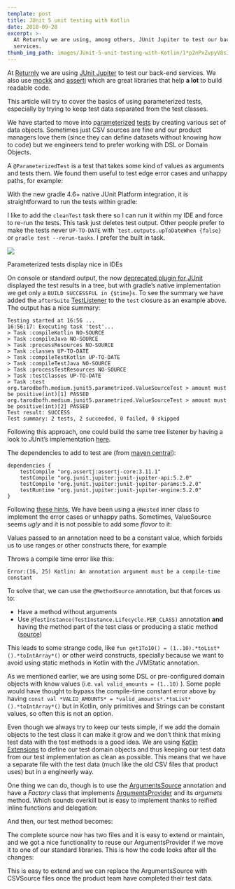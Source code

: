 ```yaml
---
template: post
title: JUnit 5 unit testing with Kotlin
date: 2018-09-28
excerpt: >-
  At Returnly we are using, among others, JUnit Jupiter to test our back-end
  services.
thumb_img_path: images/JUnit-5-unit-testing-with-Kotlin/1*p2nPxZvpyV8sI6Ynh6V6EA.png
---
```

At [Returnly](https://returnly.com/) we are using [JUnit Jupiter](https://junit.org/junit5/docs/current/user-guide/) to test our back-end services. We also use [mockk](https://mockk.io/) and [assertj](http://joel-costigliola.github.io/assertj/) which are great libraries that help **a lot** to build readable code.

This article will try to cover the basics of using parameterized tests, especially by trying to keep test data separated from the test classes.

We have started to move into p[arameterized](http://twitter.com/ParameterizedTest "Twitter profile for @ParameterizedTest") [tests](https://junit.org/junit5/docs/current/user-guide/#writing-tests-parameterized-tests) by creating various set of data objects. Sometimes just CSV sources are fine and our product managers love them (since they can define datasets without knowing how to code) but we engineers tend to prefer working with DSL or Domain Objects.

A `@ParameterizedTest` is a test that takes some kind of values as arguments and tests them. We found them useful to test edge error cases and unhappy paths, for example:

<script src="https://gist.github.com/TarodBOFH/c74cd71c782ac744e4e2730930121323.js"></script>

With the new gradle 4.6+ native JUnit Platform integration, it is straightforward to run the tests within gradle:

<script src="https://gist.github.com/TarodBOFH/ca13ba9a84369af2aca41ea0ccf8a910.js"></script>

I like to add the `cleanTest` task there so I can run it within my IDE and force to re-run the tests. This task just deletes test output. Other people prefer to make the tests never `UP-TO-DATE` with \``test.outputs.upToDateWhen {false}` or `gradle test --rerun-tasks`. I prefer the built in task.

![](/images/JUnit-5-unit-testing-with-Kotlin/1*p2nPxZvpyV8sI6Ynh6V6EA.png)

<figcaption>Parameterized tests display nice in&nbsp;IDEs</figcaption>

On console or standard output, the now [deprecated plugin for JUnit](https://junit.org/junit5/docs/current/user-guide/#running-tests-build-gradle) displayed the test results in a tree, but with gradle’s native implementation we get only a `BUILD SUCCESSFUL in {$time}s`. To see the summary we have added the `afterSuite` [TestListener](https://docs.gradle.org/current/javadoc/org/gradle/api/tasks/testing/TestListener.html) to the `test` closure as an example above. The output has a nice summary:

    Testing started at 16:56 ...  
    16:56:17: Executing task 'test'...
    > Task :compileKotlin NO-SOURCE  
    > Task :compileJava NO-SOURCE  
    > Task :processResources NO-SOURCE  
    > Task :classes UP-TO-DATE  
    > Task :compileTestKotlin UP-TO-DATE  
    > Task :compileTestJava NO-SOURCE  
    > Task :processTestResources NO-SOURCE  
    > Task :testClasses UP-TO-DATE  
    > Task :test  
    org.tarodbofh.medium.junit5.parametrized.ValueSourceTest > amount must be positive(int)[1] PASSED  
    org.tarodbofh.medium.junit5.parametrized.ValueSourceTest > amount must be positive(int)[2] PASSED  
    Test result: SUCCESS  
    Test summary: 2 tests, 2 succeeded, 0 failed, 0 skipped

Following this approach, one could build the same tree listener by having a look to JUnit’s implementation [here](https://github.com/junit-team/junit5/blob/master/junit-platform-console/src/main/java/org/junit/platform/console/tasks/TreePrintingListener.java).

The dependencies to add to test are (from [maven central](https://search.maven.org/)):

    dependencies {  
        testCompile "org.assertj:assertj-core:3.11.1"  
        testCompile "org.junit.jupiter:junit-jupiter-api:5.2.0"  
        testCompile "org.junit.jupiter:junit-jupiter-params:5.2.0"  
        testRuntime "org.junit.jupiter:junit-jupiter-engine:5.2.0"  
    }

Following [these hints](https://blog.philipphauer.de/best-practices-unit-testing-kotlin/), We have been using a `@Nested` inner class to implement the error cases or unhappy paths. Sometimes, ValueSource seems *ugly* and it is not possible to add some *flavor* to it:

<script src="https://gist.github.com/TarodBOFH/cff5af3b70767b2f0dd625e55f9c5252.js"></script>

Values passed to an annotation need to be a constant value, which forbids us to use ranges or other constructs there, for example

<script src="https://gist.github.com/TarodBOFH/5452336c6914e63c9af51351e2568aae.js"></script>

Throws a compile time error like this:

    Error:(16, 25) Kotlin: An annotation argument must be a compile-time constant

To solve that, we can use the `@MethodSource` annotation, but that forces us to:

*   Have a method without arguments
*   Use `@TestInstance(TestInstance.Lifecycle.PER_CLASS)` annotation **and** having the method part of the test class or producing a static method ([source](https://junit.org/junit5/docs/current/api/org/junit/jupiter/params/provider/MethodSource.html))

This leads to some strange code, like `fun get1To10() = (1..10).*toList*().*toIntArray*()` or other weird constructs, specially because we want to avoid using static methods in Kotlin with the JVMStatic annotation.

As we mentioned earlier, we are using some DSL or pre-configured domain objects with know values (i.e. `val valid_amounts = (1..10)` ). Some pople would have thought to bypass the compile-time constant error above by having `const val *VALID_AMOUNTS* = *valid_amounts*.*toList*().*toIntArray*()` but in Kotlin, only primitives and Strings can be constant values, so often this is not an option.

Even though we always try to keep our tests simple, if we add the domain objects to the test class it can make it grow and we don’t think that mixing test data with the test methods is a good idea. We are using [Kotlin Extensions](https://kotlinlang.org/docs/reference/extensions.html) to define our test domain objects and thus keeping our test data from our test implementation as clean as possible. This means that we have a separate file with the test data (much like the old CSV files that product uses) but in a engineerly way.

One thing we can do, though is to use the [ArgumentsSource](https://junit.org/junit5/docs/current/api/org/junit/jupiter/params/provider/ArgumentsSource.html) annotation and have a *Factory* class that implements [ArgumentsProvider](https://junit.org/junit5/docs/current/api/org/junit/jupiter/params/provider/ArgumentsProvider.html) and its *argumets* method. Which sounds overkill but is easy to implement thanks to reified inline functions and delegation:

<script src="https://gist.github.com/TarodBOFH/c3a9e825a3c18e5038051e251ba97a53.js"></script>

And then, our test method becomes:

<script src="https://gist.github.com/TarodBOFH/4c69a8eeb89e9de13c67c7cd8ea9a5cc.js"></script>

The complete source now has two files and it is easy to extend or maintain, and we got a nice functionality to reuse our ArgumentsProvider if we move it to one of our standard libraries. This is how the code looks after all the changes:

<script src="https://gist.github.com/TarodBOFH/91799cdb5eff8abfeebb73f31b75eaa8.js"></script>

This is easy to extend and we can replace the ArgumentsSource with CSVSource files once the product team have completed their test data.
